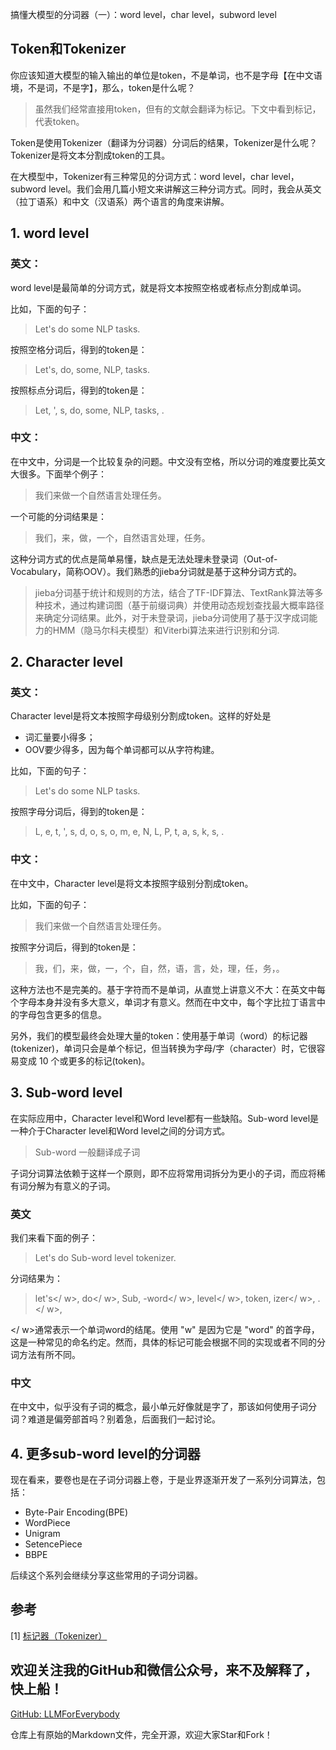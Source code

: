 搞懂大模型的分词器（一）：word level，char level，subword level

## Token和Tokenizer

你应该知道大模型的输入输出的单位是token，不是单词，也不是字母【在中文语境，不是词，不是字】，那么，token是什么呢？

> 虽然我们经常直接用token，但有的文献会翻译为标记。下文中看到标记，代表token。

Token是使用Tokenizer（翻译为分词器）分词后的结果，Tokenizer是什么呢？Tokenizer是将文本分割成token的工具。

在大模型中，Tokenizer有三种常见的分词方式：word level，char level，subword level。我们会用几篇小短文来讲解这三种分词方式。同时，我会从英文（拉丁语系）和中文（汉语系）两个语言的角度来讲解。

## 1. word level

### 英文：

word level是最简单的分词方式，就是将文本按照空格或者标点分割成单词。

比如，下面的句子：

>Let's do some NLP tasks.

按照空格分词后，得到的token是：

>Let's, do, some, NLP, tasks.

按照标点分词后，得到的token是：

>Let, ', s, do, some, NLP, tasks, .


### 中文：
在中文中，分词是一个比较复杂的问题。中文没有空格，所以分词的难度要比英文大很多。下面举个例子：

>我们来做一个自然语言处理任务。

一个可能的分词结果是：

>我们，来，做，一个，自然语言处理，任务。

这种分词方式的优点是简单易懂，缺点是无法处理未登录词（Out-of-Vocabulary，简称OOV）。我们熟悉的jieba分词就是基于这种分词方式的。

>jieba分词基于统计和规则的方法，结合了TF-IDF算法、TextRank算法等多种技术，通过构建词图（基于前缀词典）并使用动态规划查找最大概率路径来确定分词结果。此外，对于未登录词，jieba分词使用了基于汉字成词能力的HMM（隐马尔科夫模型）和Viterbi算法来进行识别和分词.

## 2. Character level

### 英文：

Character level是将文本按照字母级别分割成token。这样的好处是
- 词汇量要小得多；
- OOV要少得多，因为每个单词都可以从字符构建。

比如，下面的句子：

>Let's do some NLP tasks.

按照字母分词后，得到的token是：

>L, e, t, ', s, d, o, s, o, m, e, N, L, P, t, a, s, k, s, .

### 中文：

在中文中，Character level是将文本按照字级别分割成token。

比如，下面的句子：

>我们来做一个自然语言处理任务。

按照字分词后，得到的token是：

>我，们，来，做，一，个，自，然，语，言，处，理，任，务，。

这种方法也不是完美的。基于字符而不是单词，从直觉上讲意义不大：在英文中每个字母本身并没有多大意义，单词才有意义。然而在中文中，每个字比拉丁语言中的字母包含更多的信息。

另外，我们的模型最终会处理大量的token：使用基于单词（word）的标记器(tokenizer)，单词只会是单个标记，但当转换为字母/字（character）时，它很容易变成 10 个或更多的标记(token)。

## 3. Sub-word level
在实际应用中，Character level和Word level都有一些缺陷。Sub-word level是一种介于Character level和Word level之间的分词方式。

> Sub-word 一般翻译成子词

子词分词算法依赖于这样一个原则，即不应将常用词拆分为更小的子词，而应将稀有词分解为有意义的子词。

### 英文

我们来看下面的例子：

> Let's do Sub-word level tokenizer.

分词结果为：

> let's</ w>, do</ w>, Sub, -word</ w>, level</ w>, token, izer</ w>, .</ w>,

</ w>通常表示一个单词word的结尾。使用 "w" 是因为它是 "word" 的首字母，这是一种常见的命名约定。然而，具体的标记可能会根据不同的实现或者不同的分词方法有所不同。

### 中文

在中文中，似乎没有子词的概念，最小单元好像就是字了，那该如何使用子词分词？难道是偏旁部首吗？别着急，后面我们一起讨论。

## 4. 更多sub-word level的分词器

现在看来，要卷也是在子词分词器上卷，于是业界逐渐开发了一系列分词算法，包括：

- Byte-Pair Encoding(BPE)
- WordPiece 
- Unigram
- SetencePiece
- BBPE

后续这个系列会继续分享这些常用的子词分词器。

## 参考

[1] [标记器（Tokenizer）](https://huggingface.co/learn/nlp-course/zh-CN/chapter2/4?fw=pt)

<div id="refer-anchor-1"></div>

## 欢迎关注我的GitHub和微信公众号，来不及解释了，快上船！

[GitHub: LLMForEverybody](https://github.com/luhengshiwo/LLMForEverybody)

仓库上有原始的Markdown文件，完全开源，欢迎大家Star和Fork！


